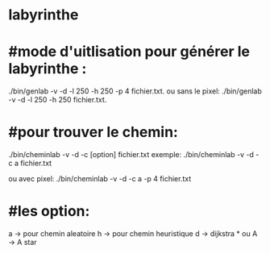 # labyrinthe


#mode d'uitlisation
pour générer le labyrinthe : 
=============================
./bin/genlab -v -d -l 250 -h 250 -p 4 fichier.txt.
ou sans le pixel:
./bin/genlab -v -d -l 250 -h 250 fichier.txt.


#pour trouver le chemin:
=========================

./bin/cheminlab -v -d -c [option] fichier.txt
 exemple:
./bin/cheminlab -v -d -c a fichier.txt

ou avec pixel:
./bin/cheminlab -v -d -c a -p 4 fichier.txt

#les option:
============
a -> pour chemin aleatoire
h -> pour chemin heuristique
d -> dijkstra
\* ou A -> A star
